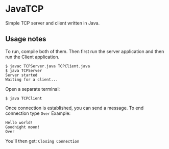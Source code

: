 # JavaTCP
Simple TCP server and client written in Java.

## Usage notes
To run, compile both of them. Then first run the server application and then run the Client application.
```
$ javac TCPServer.java TCPClient.java
$ java TCPServer
Server started
Waiting for a client...
```
Open a separate terminal:
```
$ java TCPClient
```
Once connection is established, you can send a message.
To end connection type ```Over```
Example:
```
Hello world!
Goodnight moon!
Over
```
You'll then get:
```Closing Connection```
